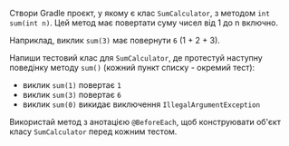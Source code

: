 Створи Gradle проєкт, у якому є клас `SumCalculator`, з методом `int sum(int n)`. Цей метод має повертати суму чисел від 1 до n включно.

Наприклад, виклик `sum(3)` має повернути `6` (1 + 2 + 3).

Напиши тестовий клас для `SumCalculator`, де протестуй наступну поведінку методу `sum()` (кожний пункт списку - окремий тест):

- виклик `sum(1)` повертає `1`
- виклик `sum(3)` повертає `6`
- виклик `sum(0)` викидає виключення `IllegalArgumentException`

Використай метод з анотацією `@BeforeEach`, щоб конструювати об'єкт класу `SumCalculator` перед кожним тестом.
